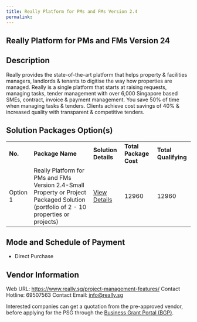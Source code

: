 ```yaml
---
title: Really Platform for PMs and FMs Version 2.4
permalink: 
---
```


## Really Platform for PMs and FMs Version 24

## Description

Really provides the state-of-the-art platform that helps property & facilities managers, landlords & tenants to digitise the way how properties are managed. Really is a single platform that starts at raising requests, managing tasks, tender management with over 6,000 Singapore based SMEs, contract, invoice & payment management. You save 50% of time when managing tasks & tenders. Clients achieve cost savings of 40% & increased quality with transparent & competitive tenders.

## Solution Packages Option(s)

<table>
<tr>
<td><b>No.</b></td>
<td><b>Package Name</b></td>
<td><b>Solution Details</b></td>
<td><b>Total Package Cost</b></td>
<td><b>Total Qualifying</b></td>
</tr>
<tr>
<td>Option 1</td>
<td>Really Platform for PMs and FMs Version 2.4-Small Property or Project Packaged Solution (portfolio of 2 - 10 properties or projects)</td>
<td><a href='https://www.gobusiness.gov.sg/images/psg/Really_20200287_Desensitised_Annex_3_Part_2.pdf'>View Details</a></td>
<td>12960</td>
<td>12960</td>
</tr>
</table>

## Mode and Schedule of Payment

 - Direct Purchase

## Vendor Information

 Web URL: https://www.really.sg/project-management-features/ 
Contact Hotline: 69507563 
Contact Email: info@really.sg 


Interested companies can get a quotation from the pre-approved vendor, before applying for the PSG through the <a href='https://www.businessgrants.gov.sg/'>Business Grant Portal (BGP)</a>.
